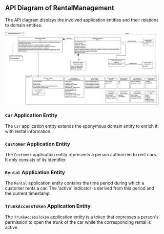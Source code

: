 ## API Diagram of RentalManagement
The API diagram displays the involved application entities and their relations to domain entities.

![](../figures/rentalmanagement_api_diagram.png)

### `Car` Application Entity
The `Car` application entity extends the eponymous domain entity to enrich it with rental information.

### `Customer` Application Entity
The `Customer` application entity represents a person authorized to rent cars. It only consists of its identifier.

### `Rental` Application Entity
The `Rental` application entity contains the time period during which a customer rents a car. The 'active' indicator is derived from this period and the current timestamp.

### `TrunkAccessToken` Application Entity
The `TrunkAccessToken` application entity is a token that expresses a person's permission to open the trunk of the car while the corresponding rental is active.
